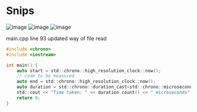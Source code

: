 # Snips
![image](https://user-images.githubusercontent.com/72144717/227871088-5d7b0bd5-41c3-4c55-bea8-0704ebe21a0d.png)
![image](https://user-images.githubusercontent.com/72144717/227871105-6eb10a72-685f-4e85-880f-8865434884ad.png)
![image](https://user-images.githubusercontent.com/72144717/227871118-b9d66e16-468b-40d2-bafa-d43dd3342c53.png)

main.cpp 
line 93
updated way of file read

```c
#include <chrono>
#include <iostream>

int main() {
    auto start = std::chrono::high_resolution_clock::now();
    // code to be measured
    auto end = std::chrono::high_resolution_clock::now();
    auto duration = std::chrono::duration_cast<std::chrono::microseconds>(end - start);
    std::cout << "Time taken: " << duration.count() << " microseconds" << std::endl;
    return 0;
}
```
